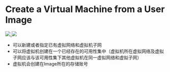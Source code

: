 # Create a Virtual Machine from a User Image

<a href="https://portal.azure.cn/#create/Microsoft.Template/uri/https%3A%2F%2Fraw.githubusercontent.com%2Fdafoyiming%2Fazure-quick-start-china%2Fmeat%2F101-vm-from-user-image-vnet%2Fazuredeploy.json" target="_blank">
    <img src="http://azuredeploy.net/deploybutton.png"/>
</a>
<a href="http://armviz.io/#/?load=https%3A%2F%2Fraw.githubusercontent.com%2FAzure%2Fazure-quickstart-templates%2Fmaster%2F101-vm-from-user-image%2Fazuredeploy.json" target="_blank">
    <img src="http://armviz.io/visualizebutton.png"/>
</a>

- 可以新建或者指定已有虚拟网络和虚拟机子网
- 可以将虚拟机创建在一个已经存在的可用性集中（虚拟机所在虚拟网络及虚拟子网应该与该可用性集下其他虚拟机在同一虚拟网络和虚拟子网）
- 虚拟机会创建在Image所在的存储账号